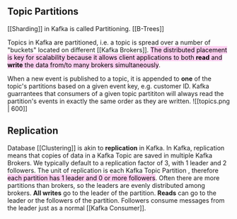 
## Topic Partitions
[[Sharding]] in Kafka is called Partitioning. [[B-Trees]]

Topics in Kafka are partitioned, i.e. a topic is spread over a number of "buckets" located on different [[Kafka Brokers]]. <mark style="background: #FFB8EBA6;">The distributed placement is key for scalability because it allows client applications to both **read** and **write** the data from/to many brokers simultaneously</mark>.

When a new event is published to a topic, it is appended to **one** of the topic's partitions based on a given event key, e.g. customer ID. Kafka guarrantees that consumers of a given topic partititon will always read the partition's events in exactly the same order as they are written.
![[topics.png | 600]]

## Replication
Database [[Clustering]] is akin to **replication** in Kafka.
In Kafka, replication means that copies of data in a Kafka Topic are saved in multiple Kafka Brokers. We typically default to a replication factor of 3, with 1 leader and 2 followers.
The unit of replication is each Kafka Topic Partition , therefore <mark style="background: #FFB8EBA6;">each partition has 1 leader and 0 or more followers</mark>. Often there are more partitions than brokers, so the leaders are evenly distributed among brokers.
**All writes** go to the leader of the partition. **Reads** can go to the leader or the followers of the partition. Followers consume messages from the leader just as a normal [[Kafka Consumer]].
